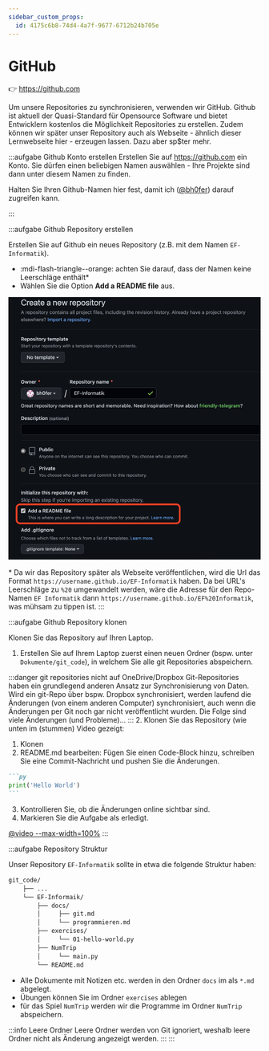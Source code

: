 ```yaml
---
sidebar_custom_props:
  id: 4175c6b8-74d4-4a7f-9677-6712b24b705e
---
```


# GitHub

👉 https://github.com

Um unsere Repositories zu synchronisieren, verwenden wir GitHub. Github ist aktuell der Quasi-Standard für Opensource Software und bietet Entwicklern kostenlos die Möglichkeit Repositories zu erstellen. Zudem können wir später unser Repository auch als Webseite - ähnlich dieser Lernwebseite hier - erzeugen lassen. Dazu aber sp$ter mehr.

:::aufgabe Github Konto erstellen
Erstellen Sie auf https://github.com ein Konto. Sie dürfen einen beliebigen Namen auswählen - Ihre Projekte sind dann unter diesem Namen zu finden.

Halten Sie Ihren Github-Namen hier fest, damit ich ([@bh0fer](https://github.com/bh0fer)) darauf zugreifen kann.

<Answer type="text" webKey="8d7a1e33-7f71-42e9-b42c-69aebe130113" />
:::

:::aufgabe Github Repository erstellen
<Answer type="state" webKey="a4503b33-2b39-4cb5-a8ee-a07f2a8c4b1c" />

Erstellen Sie auf Github ein neues Repository (z.B. mit dem Namen `EF-Informatik`).
- :mdi-flash-triangle--orange: achten Sie darauf, dass der Namen keine Leerschläge enthält\*
- Wählen Sie die Option **Add a README file** aus.

![](images/gh-repo.png)

\* Da wir das Repository später als Webseite veröffentlichen, wird die Url das Format `https://username.github.io/EF-Informatik` haben. Da bei URL's Leerschläge zu `%20` umgewandelt werden, wäre die Adresse für den Repo-Namen `EF Informatik` dann `https://username.github.io/EF%20Informatik`, was mühsam zu tippen ist.
:::


:::aufgabe Github Repository klonen
<Answer type="state" webKey="bb6f5877-16b8-43d0-9b1b-81f970c4f87f"/>

Klonen Sie das Repository auf Ihren Laptop.
1. Erstellen Sie auf Ihrem Laptop zuerst einen neuen Ordner (bspw. unter `Dokumente/git_code`), in welchem Sie alle git Repositories abspeichern.
  
  :::danger git repositories nicht auf OneDrive/Dropbox
  Git-Repositories haben ein grundlegend anderen Ansatz zur Synchronisierung von Daten. Wird ein git-Repo über bspw. Dropbox synchronisiert, werden laufend die Änderungen (von einem anderen Computer) synchronisiert, auch wenn die Änderungen per Git noch gar nicht veröffentlicht wurden. Die Folge sind viele Änderungen (und Probleme)...
  :::
2. Klonen Sie das Repository (wie unten im (stummen) Video gezeigt:
   1. Klonen
   2. README.md bearbeiten: Fügen Sie einen Code-Block hinzu, schreiben Sie eine Commit-Nachricht und pushen Sie die Änderungen.
   ````md
   ```py
   print('Hello World')
   ```
   ````
   3. Kontrollieren Sie, ob die Änderungen online sichtbar sind.
3. Markieren Sie die Aufgabe als erledigt.

[@video --max-width=100%](./images/gh-clone-hd.mp4)
:::

:::aufgabe Repository Struktur

Unser Repository `EF-Informatik` sollte in etwa die folgende Struktur haben:

```txt
git_code/
    ├── ...
    └── EF-Informaik/
        ├── docs/
        │     ├── git.md
        │     └── programmieren.md
        ├── exercises/
        │     └── 01-hello-world.py
        ├── NumTrip
        │     └── main.py
        └── README.md
```

- Alle Dokumente mit Notizen etc. werden in den Ordner `docs` im als `*.md` abgelegt.
- Übungen können Sie im Ordner `exercises` ablegen
- für das Spiel `NumTrip` werden wir die Programme im Ordner `NumTrip` abspeichern.

:::info Leere Ordner
Leere Ordner werden von Git ignoriert, weshalb leere Ordner nicht als Änderung angezeigt werden.
:::
:::
